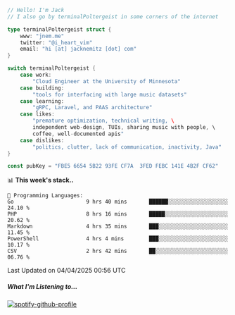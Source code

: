 ```go
// Hello! I'm Jack
// I also go by terminalPoltergeist in some corners of the internet

type terminalPoltergeist struct {
    www: "jnem.me"
    twitter: "@i_heart_vim"
    email: "hi [at] jacknemitz [dot] com"
}

switch terminalPoltergeist {
    case work:
        "Cloud Engineer at the University of Minnesota"
    case building:
        "tools for interfacing with large music datasets"
    case learning:
        "gRPC, Laravel, and PAAS architecture"
    case likes:
        "premature optimization, technical writing, \
        independent web-design, TUIs, sharing music with people, \
        coffee, well-documented apis"
    case dislikes:
        "politics, clutter, lack of communication, inactivity, Java"
}

const pubKey = "FBE5 6654 5B22 93FE CF7A  3FED FEBC 141E 4B2F CF62"
```

<!--START_SECTION:waka-->
📊 **This week's stack..** 

```text
💬 Programming Languages: 
Go                       9 hrs 40 mins       ██████░░░░░░░░░░░░░░░░░░░   24.10 % 
PHP                      8 hrs 16 mins       █████░░░░░░░░░░░░░░░░░░░░   20.62 % 
Markdown                 4 hrs 35 mins       ███░░░░░░░░░░░░░░░░░░░░░░   11.45 % 
PowerShell               4 hrs 4 mins        ███░░░░░░░░░░░░░░░░░░░░░░   10.17 % 
CSV                      2 hrs 42 mins       ██░░░░░░░░░░░░░░░░░░░░░░░   06.76 % 
```


 Last Updated on 04/04/2025 00:56 UTC
<!--END_SECTION:waka-->

##### What I'm Listening to...

[![spotify-github-profile](https://jnem.me/listening-item?maxAge=2592000)](https://jnem.me/listening)
